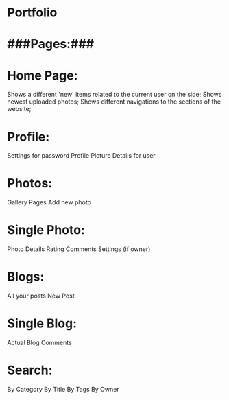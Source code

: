 # Portfolio

###Pages:###
======

Home Page:
=========
Shows a different 'new' items related to the current user on the side;
Shows newest uploaded photos;
Shows different navigations to the sections of the website;

Profile:
========
Settings for password
Profile Picture
Details for user

Photos:
=======
Gallery
Pages
Add new photo

Single Photo:
=============
Photo
Details
Rating
Comments
Settings (if owner)

Blogs:
======
All your posts
New Post

Single Blog:
============
Actual Blog
Comments

Search:
=======
By Category
By Title
By Tags
By Owner